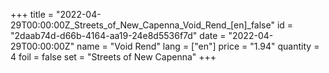 +++
title = "2022-04-29T00:00:00Z_Streets_of_New_Capenna_Void_Rend_[en]_false"
id = "2daab74d-d66b-4164-aa19-24e8d5536f7d"
date = "2022-04-29T00:00:00Z"
name = "Void Rend"
lang = ["en"]
price = "1.94"
quantity = 4
foil = false
set = "Streets of New Capenna"
+++

